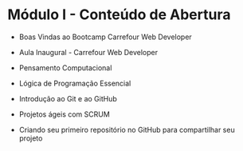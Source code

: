 # Módulo I - Conteúdo de Abertura

- Boas Vindas ao Bootcamp Carrefour Web Developer

- Aula Inaugural - Carrefour Web Developer

- Pensamento Computacional

- Lógica de Programação Essencial

- Introdução ao Git e ao GitHub

- Projetos ágeis com SCRUM

- Criando seu primeiro repositório no GitHub para compartilhar seu projeto

  